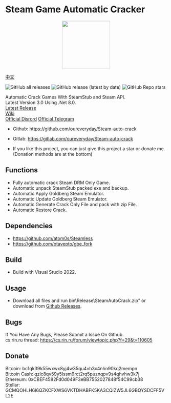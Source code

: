 # Steam Game Automatic Cracker

<div align=center><center><img width = '150' height ='150' src ="SteamAutoCrack/SteamAutoCrack.ico"/></center></div>

[中文](Readme.zh-CN.md)

![GitHub all releases](https://img.shields.io/github/downloads/oureveryday/Steam-auto-crack/total?color=brightgreen&label=Total%20downloads)
![GitHub release (latest by date)](https://img.shields.io/github/downloads/oureveryday/Steam-auto-crack/latest/total?color=green&label=Latest%20version%20downloads&link=https://github.com/oureveryday/Steam-auto-crack/releases)
![GitHub Repo stars](https://img.shields.io/github/stars/oureveryday/Steam-auto-crack?color=yellow&label=Stars)

Automatic Crack Games With SteamStub and Steam API.  
Latest Version 3.0 Using .Net 8.0.  
[Latest Release](https://github.com/oureveryday/Steam-auto-crack/releases)  
[Wiki](https://github.com/oureveryday/Steam-auto-crack/wiki)  
[Official Disrord](https://discord.gg/BZQtrBSUnd)
[Official Telegram](https://t.me/SteamAutoCrack)

* Github: <https://github.com/oureveryday/Steam-auto-crack>
* Gitlab: <https://gitlab.com/oureveryday/Steam-auto-crack>

* If you like this project, you can just give this project a star or donate me. (Donation methods are at the bottom)

## Functions

* Fully automatic crack Steam DRM Only Game.
* Automatic unpack SteamStub packed exe and backup.
* Automatic Apply Goldberg Steam Emulator.
* Automatic Update Goldberg Steam Emulator.
* Automatic Generate Crack Only File and pack with zip File.
* Automatic Restore Crack.

## Dependencies

* <https://github.com/atom0s/Steamless>
* <https://github.com/otavepto/gbe_fork>

## Build

* Build with Visual Studio 2022.

## Usage

* Download all files and run bin\Release\SteamAutoCrack.zip" or download from [Github Releases](https://github.com/oureveryday/Steam-auto-crack/releases).

## Bugs

If You Have Any Bugs, Please Submit a Issue On Github.  
cs.rin.ru thread: <https://cs.rin.ru/forum/viewtopic.php?f=29&t=110605>

## Donate

Bitcoin: bc1qk39k55wxwx8yj4w35qu4vh3x4nhn90kq2mempn  
Bitcoin Cash: qzlc8qv59y5lssm9rct2rq5puznqpv9s4qhvhw3k7j  
Ethereum: 0xCBEF4582Fd0d049F3eBB7552027848f54C99cb38  
Stellar: GCMQOHLH6I6QZKCFXWS6VKTDHABFK5KA3CQIZW5JL6GBQYSDCFF5VL2E  
